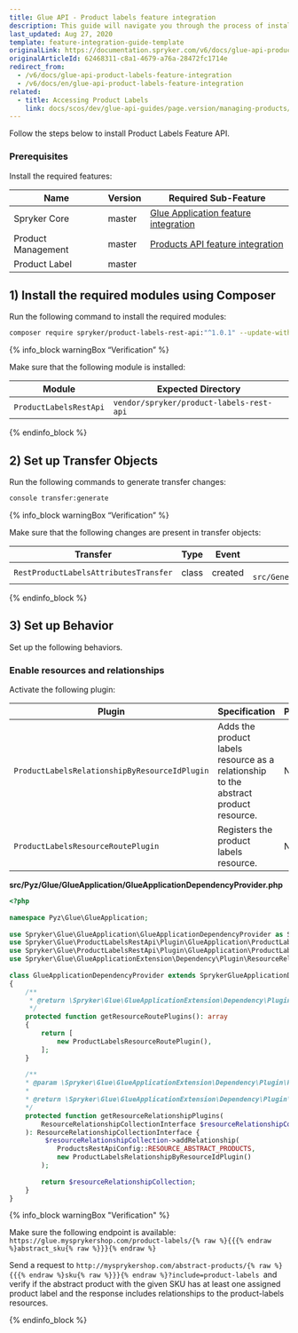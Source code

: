 ```yaml
---
title: Glue API - Product labels feature integration
description: This guide will navigate you through the process of installing and configuring the Product Labels API feature in Spryker OS.
last_updated: Aug 27, 2020
template: feature-integration-guide-template
originalLink: https://documentation.spryker.com/v6/docs/glue-api-product-labels-feature-integration
originalArticleId: 62468311-c8a1-4679-a76a-28472fc1714e
redirect_from:
  - /v6/docs/glue-api-product-labels-feature-integration
  - /v6/docs/en/glue-api-product-labels-feature-integration
related:
  - title: Accessing Product Labels
    link: docs/scos/dev/glue-api-guides/page.version/managing-products/retrieving-product-labels.html
---
```


Follow the steps below to install Product Labels Feature API.

### Prerequisites
Install the required features:

| Name | Version | Required Sub-Feature |
| --- | --- | --- |
| Spryker Core | master | [Glue Application feature integration](/docs/scos/dev/feature-integration-guides/{{page.version}}/glue-api/glue-api-glue-application-feature-integration.html) |
| Product Management | master | [Products API feature integration](/docs/scos/dev/feature-integration-guides/{{page.version}}/glue-api/glue-api-product-feature-integration.html) |
| Product Label | master | |


## 1) Install the required modules using Composer

Run the following command to install the required modules:

```bash
composer require spryker/product-labels-rest-api:"^1.0.1" --update-with-dependencies
```

{% info_block warningBox “Verification” %}

Make sure that the following module is installed:

| Module | Expected Directory |
| --- | --- |
| `ProductLabelsRestApi` | `vendor/spryker/product-labels-rest-api` |

{% endinfo_block %}

## 2) Set up Transfer Objects

Run the following commands to generate transfer changes:

```bash
console transfer:generate
```

{% info_block warningBox “Verification” %}

Make sure that the following changes are present in transfer objects:

| Transfer | Type | Event | Path |
| --- | --- | --- | --- |
| `RestProductLabelsAttributesTransfer` | class | created | `	src/Generated/Shared/Transfer/RestProductLabelsAttributesTransfer` |

{% endinfo_block %}

## 3) Set up Behavior
Set up the following behaviors.

### Enable resources and relationships

Activate the following plugin:

| Plugin | Specification |Prerequisites  |Namespace  |
| --- | --- | --- | --- |
| `ProductLabelsRelationshipByResourceIdPlugin` | Adds the product labels resource as a relationship to the abstract product resource. | None | `Spryker\Glue\ProductLabelsRestApi\Plugin\GlueApplication\ProductLabelsRelationshipByResourceIdPlugin` |
| `ProductLabelsResourceRoutePlugin` |Registers the product labels resource.  | None | `Spryker\Glue\ProductLabelsRestApi\Plugin\GlueApplication\ProductLabelsResourceRoutePlugin` |

**src/Pyz/Glue/GlueApplication/GlueApplicationDependencyProvider.php**

```php
<?php
 
namespace Pyz\Glue\GlueApplication;
 
use Spryker\Glue\GlueApplication\GlueApplicationDependencyProvider as SprykerGlueApplicationDependencyProvider;
use Spryker\Glue\ProductLabelsRestApi\Plugin\GlueApplication\ProductLabelsRelationshipByResourceIdPlugin;
use Spryker\Glue\ProductLabelsRestApi\Plugin\GlueApplication\ProductLabelsResourceRoutePlugin;
use Spryker\Glue\GlueApplicationExtension\Dependency\Plugin\ResourceRelationshipCollectionInterface;
 
class GlueApplicationDependencyProvider extends SprykerGlueApplicationDependencyProvider
{
    /**
     * @return \Spryker\Glue\GlueApplicationExtension\Dependency\Plugin\ResourceRoutePluginInterface[]
     */
    protected function getResourceRoutePlugins(): array
    {
        return [
            new ProductLabelsResourceRoutePlugin(),
        ];
    }
 
    /**
    * @param \Spryker\Glue\GlueApplicationExtension\Dependency\Plugin\ResourceRelationshipCollectionInterface $resourceRelationshipCollection
    *
    * @return \Spryker\Glue\GlueApplicationExtension\Dependency\Plugin\ResourceRelationshipCollectionInterface
    */
    protected function getResourceRelationshipPlugins(
        ResourceRelationshipCollectionInterface $resourceRelationshipCollection
    ): ResourceRelationshipCollectionInterface {
         $resourceRelationshipCollection->addRelationship(
            ProductsRestApiConfig::RESOURCE_ABSTRACT_PRODUCTS,
            new ProductLabelsRelationshipByResourceIdPlugin()
        );
 
        return $resourceRelationshipCollection;
    }
}
```

{% info_block warningBox "Verification" %}

Make sure the following endpoint is available: `https://glue.mysprykershop.com/product-labels/{% raw %}{{{% endraw %}abstract_sku{% raw %}}}{% endraw %}`


Send a request to `http://mysprykershop.com/abstract-products/{% raw %}{{{% endraw %}sku{% raw %}}}{% endraw %}?include=product-labels `and verify if the abstract product with the given SKU has at least one assigned product label and the response includes relationships to the product-labels resources.

{% endinfo_block %}
